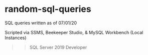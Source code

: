 # random-sql-queries

SQL queries written as of 07/01/20

Scripted via SSMS, Beekeeper Studio, & MySQL Workbench (Local Instances)
>> SQL Server 2019 Developer
>> 
